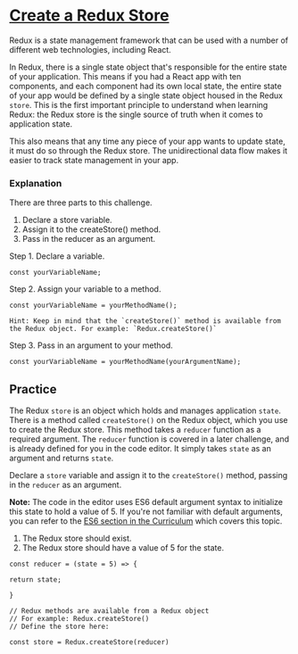 # [Create a Redux Store](https://www.freecodecamp.org/learn/front-end-development-libraries/redux/create-a-redux-store)

Redux is a state management framework that can be used with a number of different web technologies, including React.

In Redux, there is a single state object that's responsible for the entire state of your application. This means if you had a React app with ten components, and each component had its own local state, the entire state of your app would be defined by a single state object housed in the Redux `store`. This is the first important principle to understand when learning Redux: the Redux store is the single source of truth when it comes to application state.

This also means that any time any piece of your app wants to update state, it must do so through the Redux store. The unidirectional data flow makes it easier to track state management in your app.

### Explanation
There are three parts to this challenge.

1. Declare a store variable.
2. Assign it to the createStore() method.
3. Pass in the reducer as an argument.

Step 1. Declare a variable.
```
const yourVariableName;
```

Step 2. Assign your variable to a method.
```
const yourVariableName = yourMethodName();

Hint: Keep in mind that the `createStore()` method is available from the Redux object. For example: `Redux.createStore()`
```

Step 3. Pass in an argument to your method.

```
const yourVariableName = yourMethodName(yourArgumentName);
```


## Practice
The Redux `store` is an object which holds and manages application `state`. There is a method called `createStore()` on the Redux object, which you use to create the Redux store. This method takes a `reducer` function as a required argument. The `reducer` function is covered in a later challenge, and is already defined for you in the code editor. It simply takes `state` as an argument and returns `state`.

Declare a `store` variable and assign it to the `createStore()` method, passing in the `reducer` as an argument.

**Note:** The code in the editor uses ES6 default argument syntax to initialize this state to hold a value of 5. If you're not familiar with default arguments, you can refer to the [ES6 section in the Curriculum](https://www.freecodecamp.org/learn/javascript-algorithms-and-data-structures/es6/set-default-parameters-for-your-functions) which covers this topic.

1. The Redux store should exist.
2. The Redux store should have a value of 5 for the state.

```
const reducer = (state = 5) => {

return state;

}

// Redux methods are available from a Redux object
// For example: Redux.createStore()
// Define the store here:

const store = Redux.createStore(reducer)
```